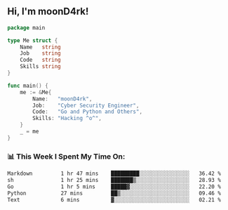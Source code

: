 <h2> Hi, I'm moonD4rk!</h2>

```go
package main

type Me struct {
	Name   string
	Job    string
	Code   string
	Skills string
}

func main() {
	me := &Me{
		Name:   "moonD4rk",
		Job:    "Cyber Security Engineer",
		Code:   "Go and Python and Others",
		Skills: "Hacking ^o^",
	}
	_ = me
}
```

<h3>📊 This Week I Spent My Time On:</h3>
<!-- <img align='right' src="https://github-readme-stats.vercel.app/api?username=moond4rk&show_icons=true&theme=radical", width="300" height="150"> -->

<!--START_SECTION:waka-->

```txt
Markdown         1 hr 47 mins    █████████░░░░░░░░░░░░░░░░   36.42 %
sh               1 hr 25 mins    ███████▒░░░░░░░░░░░░░░░░░   28.93 %
Go               1 hr 5 mins     █████▓░░░░░░░░░░░░░░░░░░░   22.20 %
Python           27 mins         ██▒░░░░░░░░░░░░░░░░░░░░░░   09.46 %
Text             6 mins          ▓░░░░░░░░░░░░░░░░░░░░░░░░   02.21 %
```

<!--END_SECTION:waka-->

